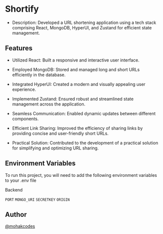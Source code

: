 
# Shortify

- Description: Developed a URL shortening application using a tech stack comprising React, MongoDB, HyperUI, and Zustand for efficient state management.

## Features

- Utilized React: Built a responsive and interactive user interface.

- Employed MongoDB: Stored and managed long and short URLs efficiently in the database.

- Integrated HyperUI: Created a modern and visually appealing user experience.

- Implemented Zustand: Ensured robust and streamlined state management across the application.

- Seamless Communication: Enabled dynamic updates between different components.

- Efficient Link Sharing: Improved the efficiency of sharing links by providing concise and user-friendly short URLs.

- Practical Solution: Contributed to the development of a practical solution for simplifying and optimizing URL sharing.
  
## Environment Variables

To run this project, you will need to add the following environment variables to your .env file

Backend

`PORT`
`MONGO_URI`
`SECRETKEY`
`ORIGIN`
## Author

[@mohakcodes](https://www.github.com/MOHAKCODES)
